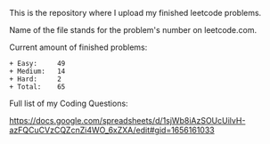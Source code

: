 This is the repository where I upload my finished leetcode problems. 

Name of the file stands for the problem's number on leetcode.com. 

Current amount of finished problems:

    + Easy:     49
    + Medium:   14
    + Hard:     2
    + Total:    65

Full list of my Coding Questions:

https://docs.google.com/spreadsheets/d/1sjWb8iAzSOUcUilvH-azFQCuCVzCQZcnZi4WO_6xZXA/edit#gid=1656161033

